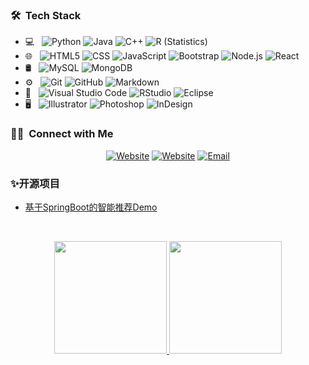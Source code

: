 
<h3> 🛠 &nbsp;Tech Stack</h3>

- 💻 &nbsp;
  ![Python](https://img.shields.io/badge/-Python-333333?style=flat&logo=python)
  ![Java](https://img.shields.io/badge/-Java-333333?style=flat&logo=Java&logoColor=007396)
  ![C++](https://img.shields.io/badge/-C++-333333?style=flat&logo=C%2B%2B&logoColor=00599C)
  ![R (Statistics)](https://img.shields.io/badge/-R-333333?style=flat&logo=R&logoColor=276DC3)
- 🌐 &nbsp;
  ![HTML5](https://img.shields.io/badge/-HTML5-333333?style=flat&logo=HTML5)
  ![CSS](https://img.shields.io/badge/-CSS-333333?style=flat&logo=CSS3&logoColor=1572B6)
  ![JavaScript](https://img.shields.io/badge/-JavaScript-333333?style=flat&logo=javascript)
  ![Bootstrap](https://img.shields.io/badge/-Bootstrap-333333?style=flat&logo=bootstrap&logoColor=563D7C)
  ![Node.js](https://img.shields.io/badge/-Node.js-333333?style=flat&logo=node.js)
  ![React](https://img.shields.io/badge/-React-333333?style=flat&logo=react)
- 🛢 &nbsp;
  ![MySQL](https://img.shields.io/badge/-MySQL-333333?style=flat&logo=mysql)
  ![MongoDB](https://img.shields.io/badge/-MongoDB-333333?style=flat&logo=mongodb)
- ⚙️ &nbsp;
  ![Git](https://img.shields.io/badge/-Git-333333?style=flat&logo=git)
  ![GitHub](https://img.shields.io/badge/-GitHub-333333?style=flat&logo=github)
  ![Markdown](https://img.shields.io/badge/-Markdown-333333?style=flat&logo=markdown)
- 🔧 &nbsp;
  ![Visual Studio Code](https://img.shields.io/badge/-Visual%20Studio%20Code-333333?style=flat&logo=visual-studio-code&logoColor=007ACC)
  ![RStudio](https://img.shields.io/badge/-RStudio-333333?style=flat&logo=rstudio)
  ![Eclipse](https://img.shields.io/badge/-Eclipse-333333?style=flat&logo=eclipse-ide&logoColor=2C2255)
- 🖥 &nbsp;
  ![Illustrator](https://img.shields.io/badge/-Illustrator-333333?style=flat&logo=adobe-illustrator)
  ![Photoshop](https://img.shields.io/badge/-Photoshop-333333?style=flat&logo=adobe-photoshop)
  ![InDesign](https://img.shields.io/badge/-InDesign-333333?style=flat&logo=adobe-indesign)

<h3> 🤝🏻 &nbsp;Connect with Me </h3>

<p align="center">
<a href="https://gitee.com/newborne/"><img alt="Website" src="https://img.shields.io/badge/Gitee-gitee.com/newborne-blue?style=flat-square&logo=google-chrome"></a>
<a href="https://blog.csdn.net/qq_41783491/"><img alt="Website" src="https://img.shields.io/badge/CSDN-blog.csdn.net/qq_41783491-blue?style=flat-square&logo=google-chrome"></a>
<a href="newborne@foxmail.com"><img alt="Email" src="https://img.shields.io/badge/Email-newborne@foxmail.com-blue?style=flat-square&logo=gmail"></a>
</p>

<h3> ✨开源项目</h3>

- [基于SpringBoot的智能推荐Demo](https://github.com/newborne/yizhi-demo)

<br/>
<p align="center">
<a href="https://github.com/newborne">
  <img height="180em" src="https://github-readme-stats.vercel.app/api?username=newborne&theme=buefy&show_icons=true"  alt=""/>
  <img height="180em" src="https://github-readme-stats.vercel.app/api/top-langs/?username=newborne&theme=buefy&layout=compact"  alt=""/>
</a>
</p>

<br/>
